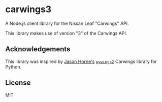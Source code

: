 # carwings3
A Node.js client library for the Nissan Leaf "Carwings" API.

This library makes use of version "3" of the Carwings API.

## Acknowledgements

This library was inspired by [Jason Horne's](https://github.com/jdhorne) [`pywings2`](https://github.com/jdhorne/pycarwings2) Carwings library for Python.

## License

MIT
